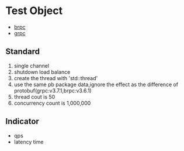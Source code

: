 # Test Object

* [brpc]("https://github.com/apache/incubator-brpc")
* [grpc]("https://github.com/grpc/grpc")

## Standard

1. single channel
2. shutdown load balance
3. create the thread with 'std::thread'
4. use the same pb package data,ignore the effect as the difference of protobuf(grpc:v3.7.1,brpc:v3.6.1)
5. thread cout is  50
6. concurrency count is 1,000,000

## Indicator
* qps
* latency time
